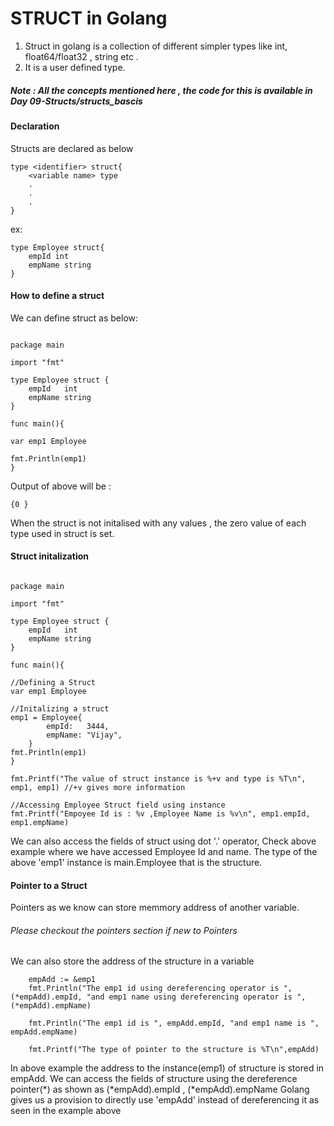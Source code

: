 # STRUCT in Golang

1. Struct in golang is a collection of different simpler types like int, float64/float32 , string etc .
2. It is a user defined type.

##### Note : All the concepts mentioned here , the code for this is available in Day 09-Structs/structs_bascis

#### Declaration

Structs are declared as below

```
type <identifier> struct{
    <variable name> type
    .
    .
    .
}
```

ex:

```
type Employee struct{
    empId int
    empName string
}
```

#### How to define a struct

We can define struct as below:

```

package main

import "fmt"

type Employee struct {
	empId   int
	empName string
}

func main(){

var emp1 Employee

fmt.Println(emp1)
}
```

Output of above will be :

```
{0 }
```

When the struct is not initalised with any values , the zero value of each type used in struct is set.

#### Struct initalization

```

package main

import "fmt"

type Employee struct {
	empId   int
	empName string
}

func main(){

//Defining a Struct
var emp1 Employee

//Initalizing a struct
emp1 = Employee{
		empId:   3444,
		empName: "Vijay",
	}
fmt.Println(emp1)
}

fmt.Printf("The value of struct instance is %+v and type is %T\n", emp1, emp1) //+v gives more information

//Accessing Employee Struct field using instance
fmt.Printf("Empoyee Id is : %v ,Employee Name is %v\n", emp1.empId, emp1.empName)

```

We can also access the fields of struct using dot '.' operator, Check above example where we have accessed Employee Id and name. The type of the above 'emp1' instance is main.Employee that is the structure.

#### Pointer to a Struct

Pointers as we know can store memmory address of another variable.

###### Please checkout the pointers section if new to Pointers

We can also store the address of the structure in a variable

```
    empAdd := &emp1
	fmt.Println("The emp1 id using dereferencing operator is ", (*empAdd).empId, "and emp1 name using dereferencing operator is ", (*empAdd).empName)

	fmt.Println("The emp1 id is ", empAdd.empId, "and emp1 name is ", empAdd.empName)

    fmt.Printf("The type of pointer to the structure is %T\n",empAdd)
```

In above example the address to the instance(emp1) of structure is stored in empAdd. We can access the fields of
structure using the dereference pointer(*) as shown as (*empAdd).empId , (\*empAdd).empName
Golang gives us a provision to directly use 'empAdd' instead of dereferencing it as seen in the example above
